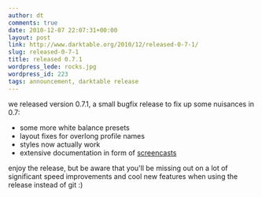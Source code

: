 ```yaml
---
author: dt
comments: true
date: 2010-12-07 22:07:31+00:00
layout: post
link: http://www.darktable.org/2010/12/released-0-7-1/
slug: released-0-7-1
title: released 0.7.1
wordpress_lede: rocks.jpg
wordpress_id: 223
tags: announcement, darktable release
---
```


we released version 0.7.1, a small bugfix release to fix up some nuisances in 0.7:

* some more white balance presets
* layout fixes for overlong profile names
* styles now actually work
* extensive documentation in form of [screencasts](https://encrypted.pcode.nl/blog/2010/12/06/darktable-0-7-screencast-library/)

enjoy the release, but be aware that you'll be missing out on a lot of significant speed improvements and cool new features when using the release instead of git :)
